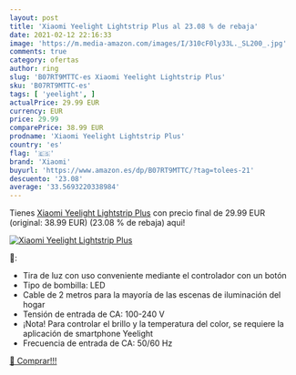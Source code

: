 ```yaml
---
layout: post
title: 'Xiaomi Yeelight Lightstrip Plus al 23.08 % de rebaja'
date: 2021-02-12 22:16:33
image: 'https://m.media-amazon.com/images/I/310cF0ly33L._SL200_.jpg'
comments: true
category: ofertas
author: ring
slug: 'B07RT9MTTC-es Xiaomi Yeelight Lightstrip Plus'
sku: 'B07RT9MTTC-es'
tags: [ 'yeelight', ]
actualPrice: 29.99 EUR
currency: EUR
price: 29.99
comparePrice: 38.99 EUR
prodname: 'Xiaomi Yeelight Lightstrip Plus'
country: 'es'
flag: '🇪🇸'
brand: 'Xiaomi'
buyurl: 'https://www.amazon.es/dp/B07RT9MTTC/?tag=tolees-21'
descuento: '23.08'
average: '33.5693220338984'
---
```


Tienes [Xiaomi Yeelight Lightstrip Plus](https://www.amazon.es/dp/B07RT9MTTC/?tag=tolees-21) con precio final de  29.99 EUR (original: 38.99 EUR) (23.08 %  de rebaja) aqui!

[![Xiaomi Yeelight Lightstrip Plus](https://m.media-amazon.com/images/I/310cF0ly33L._SL200_.jpg)](https://www.amazon.es/dp/B07RT9MTTC/?tag=tolees-21)

🔎:

- Tira de luz con uso conveniente mediante el controlador con un botón
- Tipo de bombilla: LED
- Cable de 2 metros para la mayoría de las escenas de iluminación del hogar
- Tensión de entrada de CA: 100-240 V
- ¡Nota! Para controlar el brillo y la temperatura del color, se requiere la aplicación de smartphone Yeelight
- Frecuencia de entrada de CA: 50/60 Hz

[🛒 Comprar!!!](https://www.amazon.es/dp/B07RT9MTTC/?tag=tolees-21)

